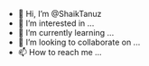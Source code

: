 - 👋 Hi, I’m @ShaikTanuz
- 👀 I’m interested in ...
- 🌱 I’m currently learning ...
- 💞️ I’m looking to collaborate on ...
- 📫 How to reach me ...

<!---
ShaikTanuz/ShaikTanuz is a ✨ special ✨ repository because its `README.md` (this file) appears on your GitHub profile.
You can click the Preview link to take a look at your changes.
--->
